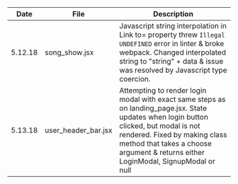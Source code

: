 | Date | File | Description |
| ---  | ---  | ---         |
| 5.12.18 | song_show.jsx | Javascript string interpolation in Link to= property threw `Illegal UNDEFINED` error in linter & broke webpack. Changed interpolated string to "string" + data & issue was resolved by Javascript type coercion. |
| 5.13.18 | user_header_bar.jsx | Attempting to render login modal with exact same steps as on landing_page.jsx. State updates when login button clicked, but modal is not rendered. Fixed by making class method that takes a choose argument & returns either LoginModal, SignupModal or null |
